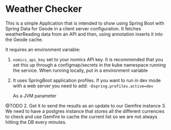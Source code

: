 # Weather Checker
This is a simple Application that is intended to show using Spring Boot with Spring Data for Geode in a client server configuration. It fetches weatherReading data from an API and then, using annotation inserts it into the Geode cache. 


It requires an environment variable:
1. `nomics_api_key` set to your nomics API key. It is recommended that you set this up through a configmap/secrets in the kube namespace running the service. When running locally, put in a environment variable
2. It uses SpringBoot application profiles. If you want to run in dev mode with a web server you need to add:
    `-Dspring.profiles.active=dev`

    As a JVM parameter



@TODO 
2. Get it to send the results as an update to our Gemfire instance
3. We need to have a postgres instance that stores all the different currencies to check and use Gemfire to cache the current list so we are not always hitting the DB every minutes.
   